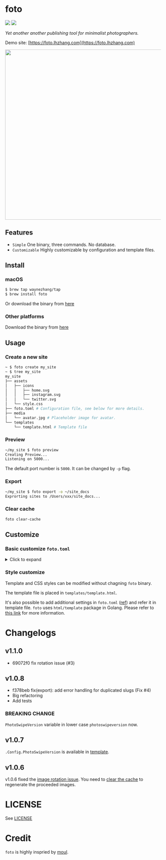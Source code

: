 # foto

![](https://github.com/waynezhang/foto/actions/workflows/release.yml/badge.svg) ![](https://github.com/waynezhang/foto/actions/workflows/test.yml/badge.svg)

_Yet another another publishing tool for minimalist photographers._

Demo site: [https://foto.lhzhang.com](https://foto.lhzhang.com)

<img width="550" alt="" src="https://user-images.githubusercontent.com/480052/181399181-25d3657d-7fff-4ad0-97a0-392a8effb18e.png">

## Features

- `Simple` One binary, three commands. No database.
- `Customizable` Highly customizable by configuration and template files.

## Install

### macOS

```bash
$ brew tap waynezhang/tap
$ brew install foto
```

Or download the binary from [here](https://github.com/waynezhang/foto/releases)

### Other platforms

Download the binary from [here](https://github.com/waynezhang/foto/releases)

## Usage

### Create a new site

```bash
~ $ foto create my_site
~ $ tree my_site
my_site
├── assets
│   ├── icons
│   │   ├── home.svg
│   │   ├── instagram.svg
│   │   └── twitter.svg
│   └── style.css
├── foto.toml # Configuration file, see below for more details.
├── media
│   └── avatar.jpg # Placeholder image for avatar.
└── templates
    └── template.html # Template file
```

### Preview

```bash
~/my_site $ foto preview
Creating Preview...
Listening on 5000...
```

The default port number is `5000`. It can be changed by `-p` flag.

### Export

```bash
~/my_site $ foto export -o ~/site_docs
Exprorting sites to /Users/xxx/site_docs...
```

### Clear cache

```bash
foto clear-cache
```

## Customize

### Basic customize `foto.toml`

<details>
  <summary>Click to expand</summary>
  
  ```toml
  [site]
  # The title of the site
  title = "A new site"
  # The name of the author
  author = "Author Here"
  
  # Site navigation links
  # You can remove any navigation links or add more link by adding following lines
  #     [[site.nav]]
  #     icon = ""
  #     link = ""
  # Navigation links are added in the order encountered.
  
  [[site.nav]]
  icon = "assets/icons/home.svg"
  link = "https://"
  
  [[site.nav]]
  icon = "assets/icons/instagram.svg"
  link = "https://instagram.com/xxx"
  
  [[site.nav]]
  icon = "assets/icons/twitter.svg"
  link = "https://twitter.com/xxx"
  
  # Setttings for photo size
  [image]
  # Width for thumbnail images
  thumbnailWidth = 640
  # Width for enlarged images
  originalWidth = 2048

  # Layout for grids
  [layout]
  minColumn = 1
  maxColumn = 4
  minWidth = 200
  
  # Photo sections
  # You can remove or add more sections by adding following lines
  #     [[section]]
  #     title = "section title"
  #     text = "section description (HTML supported)"
  #     slug = "section-slug"
  #     folder = "folder of photos"
  #     ascending = false
  # Photo sections are added in the order encountered.
  [[section]]
  title = "Section 1"
  text = ""
  slug = "section-1"
  folder = "~/photos/section-1"
  ascending = false
  
  [[section]]
  title = "Section 2"
  text = ""
  slug = "section-2"
  folder = "~/photos/section-2"
  ascending = false
  
  # Other setings
  [others]
  # Folders that should be copied together when exporting sites
  folders = [ "assets", "media" ]
  # Show `Generated by foto` footer or not
  show_foto_footer = true
  ```
</details>

### Style customize

Template and CSS styles can be modified without chagning `foto` binary.

The template file is placed in `templates/template.html`.

It's also possible to add additional settings in `foto.toml` ([ref](https://toml.io/en)) and refer it in template file.
`foto` uses `html/template` package in Golang. Please refer to [this link](https://pkg.go.dev/html/template) for more information.

# Changelogs

## v1.1.0
- 69072f0 fix rotation issue (#3)

## v1.0.8

- f378beb fix(export): add error handling for duplicated slugs (Fix #4)
- Big refactoring
- Add tests

### BREAKING CHANGE

`PhotoSwipeVersion` variable in lower case `photoswipeversion` now.

## v1.0.7

`.Config.PhotoSwipeVersion` is available in [template](https://github.com/waynezhang/foto/commit/41ffd5adea5bd056c0445bfe8a42e93eb16d6602).

## v1.0.6
v1.0.6 fixed the [image rotation issue](https://github.com/waynezhang/foto/issues/3). You need to [clear the cache](#clear-cache) to regenerate the proceeded images.

# LICENSE
 
See [LICENSE](./LICENSE)

# Credit

`foto` is highly inspried by [moul](https://moul.app).
